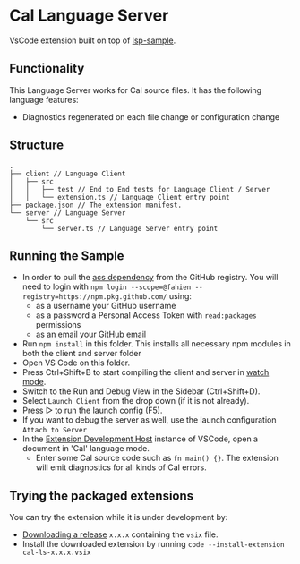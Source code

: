 # Cal Language Server

VsCode extension built on top of [lsp-sample](https://github.com/Microsoft/vscode-extension-samples/tree/main/lsp-sample).

## Functionality

This Language Server works for Cal source files. It has the following language features:
- Diagnostics regenerated on each file change or configuration change

## Structure

```
.
├── client // Language Client
│   ├── src
│   │   ├── test // End to End tests for Language Client / Server
│   │   └── extension.ts // Language Client entry point
├── package.json // The extension manifest.
└── server // Language Server
    └── src
        └── server.ts // Language Server entry point
```

## Running the Sample

- In order to pull the [acs dependency](https://github.com/Fahien/acs/pkgs/npm/acs) from the GitHub registry. You will need to login with `npm login --scope=@fahien --registry=https://npm.pkg.github.com/` using:
  - as a username your GitHub username
  - as a password a Personal Access Token with `read:packages` permissions
  - as an email your GitHub email
- Run `npm install` in this folder. This installs all necessary npm modules in both the client and server folder
- Open VS Code on this folder.
- Press Ctrl+Shift+B to start compiling the client and server in [watch mode](https://code.visualstudio.com/docs/editor/tasks#:~:text=The%20first%20entry%20executes,the%20HelloWorld.js%20file.).
- Switch to the Run and Debug View in the Sidebar (Ctrl+Shift+D).
- Select `Launch Client` from the drop down (if it is not already).
- Press ▷ to run the launch config (F5).
- If you want to debug the server as well, use the launch configuration `Attach to Server`
- In the [Extension Development Host](https://code.visualstudio.com/api/get-started/your-first-extension#:~:text=Then%2C%20inside%20the%20editor%2C%20press%20F5.%20This%20will%20compile%20and%20run%20the%20extension%20in%20a%20new%20Extension%20Development%20Host%20window.) instance of VSCode, open a document in 'Cal' language mode.
  - Enter some Cal source code such as `fn main() {}`. The extension will emit diagnostics for all kinds of Cal errors.

## Trying the packaged extensions

You can try the extension while it is under development by:
- [Downloading a release](https://github.com/Fahien/cal-ls/releases) `x.x.x` containing the `vsix` file.
- Install the downloaded extension by running `code --install-extension cal-ls-x.x.x.vsix`
